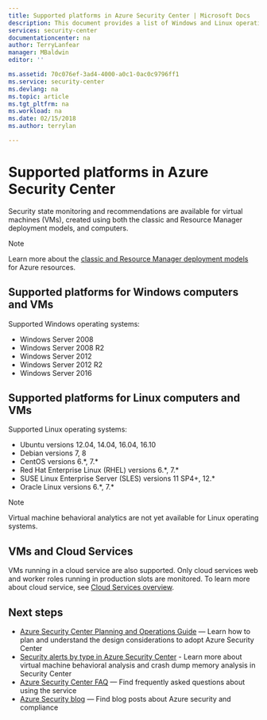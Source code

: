 ```yaml
---
title: Supported platforms in Azure Security Center | Microsoft Docs
description: This document provides a list of Windows and Linux operatings systems supported in Azure Security Center.
services: security-center
documentationcenter: na
author: TerryLanfear
manager: MBaldwin
editor: ''

ms.assetid: 70c076ef-3ad4-4000-a0c1-0ac0c9796ff1
ms.service: security-center
ms.devlang: na
ms.topic: article
ms.tgt_pltfrm: na
ms.workload: na
ms.date: 02/15/2018
ms.author: terrylan

---
```

# Supported platforms in Azure Security Center
Security state monitoring and recommendations are available for virtual machines (VMs), created using both the classic and Resource Manager deployment models, and computers.

> [!NOTE]
> Learn more about the [classic and Resource Manager deployment models](../azure-classic-rm.md) for Azure resources.
>
>

## Supported platforms for Windows computers and VMs
Supported Windows operating systems:

* Windows Server 2008
* Windows Server 2008 R2
* Windows Server 2012
* Windows Server 2012 R2
* Windows Server 2016


## Supported platforms for Linux computers and VMs
Supported Linux operating systems:

* Ubuntu versions 12.04, 14.04, 16.04, 16.10
* Debian versions 7, 8
* CentOS versions 6.\*, 7.*
* Red Hat Enterprise Linux (RHEL) versions 6.\*, 7.*
* SUSE Linux Enterprise Server (SLES) versions 11 SP4+, 12.*
* Oracle Linux versions 6.\*, 7.*

> [!NOTE]
> Virtual machine behavioral analytics are not yet available for Linux operating systems.
>
>

## VMs and Cloud Services
VMs running in a cloud service are also supported. Only cloud services web and worker roles running in production slots are monitored. To learn more about cloud service, see [Cloud Services overview](../cloud-services/cloud-services-choose-me.md).

## Next steps

- [Azure Security Center Planning and Operations Guide](security-center-planning-and-operations-guide.md) — Learn how to plan and understand the design considerations to adopt Azure Security Center
- [Security alerts by type in Azure Security Center](https://docs.microsoft.com/azure/security-center/security-center-alerts-type.md#virtual-machine-behavioral-analysis) - Learn more about virtual machine behavioral analysis and crash dump memory analysis in Security Center
- [Azure Security Center FAQ](security-center-faq.md) — Find frequently asked questions about using the service
- [Azure Security blog](http://blogs.msdn.com/b/azuresecurity/) — Find blog posts about Azure security and compliance
